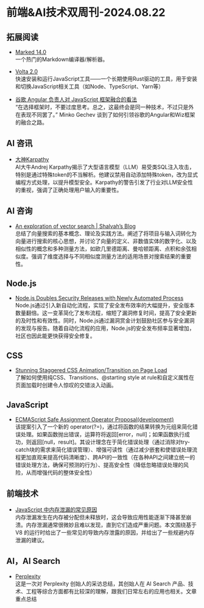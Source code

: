 # 前端&AI技术双周刊-2024.08.22

## 拓展阅读
- [Marked 14.0](https://github.com/markedjs/marked)
<br>一个热门的Markdown编译器/解析器。

- [Volta 2.0](https://github.com/volta-cli/volta)
<br>快速安装和运行JavaScript工具——一个长期使用Rust驱动的工具，用于安装和切换JavaScript相关工具（如Node、TypeScript、Yarn等）

- [谷歌 Angular 负责人对 JavaScript 框架融合的看法](https://thenewstack.io/google-angular-lead-sees-convergence-in-javascript-frameworks/)
<br>“在选择框架时，不要过度思考。总之，这最终会是同一种技术，不过只是外在表现不同罢了。” Minko Gechev 谈到了如何引领谷歌的Angular和Wiz框架的融合之路。

## AI 咨讯
- [大神Karpathy](https://mp.weixin.qq.com/s/d460H-Z8SLUqp5PZZKVpMA)
<br>AI大牛Andrej Karpathy揭示了大型语言模型（LLM）易受类SQL注入攻击，特别是通过特殊token的不当解析。他建议禁用自动添加特殊token，改为显式编程方式处理，以提升模型安全。Karpathy的警告引发了行业对LLM安全性的重视，强调了正确处理用户输入的重要性。

## AI 咨询
- [An exploration of vector search | Shalvah’s Blog](https://blog.shalvah.me/posts/an-exploration-of-vector-search)
<br>总结了向量搜索的基本概念、理论及实践方法。阐述了将项目与输入词转化为向量进行搜索的核心思想，并讨论了向量的定义、非数值实体的数字化、以及相似性的概念和多种测量方法，如欧几里德距离、曼哈顿距离、点积和余弦相似度。强调了维度选择与不同相似度测量方法的适用场景对搜索结果的重要性。

## Node.js
- [Node.js Doubles Security Releases with Newly Automated Process](https://socket.dev/blog/node-js-doubles-security-releases-with-newly-automated-process)
<br>Node.js通过引入新自动化流程，实现了安全发布效率的大幅提升，安全版本数量翻倍。这一变革简化了发布流程，缩短了漏洞修复时间，提高了安全更新的及时性和有效性。同时，Node.js通过漏洞赏金计划鼓励社区参与安全漏洞的发现与报告。随着自动化流程的应用，Node.js的安全发布频率显著增加，社区也因此能更快获得安全修复。

## CSS
- [Stunning Staggered CSS Animation/Transition on Page Load](https://www.youtube.com/watch?v=8AmccR91d80)
<br>了解如何使用纯CSS、Transitions、@starting style at rule和自定义属性在页面加载时创建令人惊叹的交错淡入动画。

## JavaScript
- [ECMAScript Safe Assignment Operator Proposal(development)](https://github.com/arthurfiorette/proposal-safe-assignment-operator)
<br>该提案引入了一个新的 operator(?=)，通过将函数的结果转换为元组来简化错误处理。如果函数抛出错误，运算符将返回[error，null]；如果函数执行成功，则返回[null，result]。其设计理念在于简化错误处理（通过消除对try-catch块的需求来简化错误管理）、增强可读性（通过减少嵌套和使错误处理流程更加直观来提高代码清晰度）、跨API的一致性（在各种API之间建立统一的错误处理方法，确保可预测的行为）、提高安全性（降低忽略错误处理的风险，从而增强代码的整体安全性）

## 前端技术
- [JavaScript 中内存泄漏的常见原因](https://www.trevorlasn.com/blog/common-causes-of-memory-leaks-in-javascript)
<br>内存泄漏发生在内存被分配但未释放时，这会导致应用性能逐渐下降甚至崩溃。内存泄漏通常很微妙且难以发现，直到它们造成严重问题。本文围绕基于 V8 的运行时给出了一些常见的导致内存泄露的原因，并给出了一些规避内存泄漏的建议。

## AI，AI Search
- [Perplexity](https://mp.weixin.qq.com/s/dWtLV5-EaVHGJg8WClfKuA)
<br>这是一次对 Perplexity 创始人的采访总结，其创始人在 AI Search 产品、技术、工程等综合方面都有比较深的理解，跟我们日常左右的应用也相关。文章重点总结

